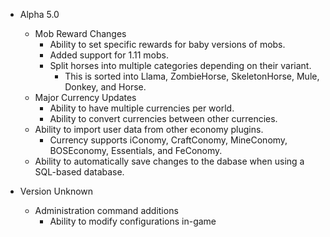 - Alpha 5.0
   - Mob Reward Changes
     - Ability to set specific rewards for baby versions of mobs.
     - Added support for 1.11 mobs.
     - Split horses into multiple categories depending on their variant.
       - This is sorted into Llama, ZombieHorse, SkeletonHorse, Mule, Donkey,
       and Horse.
   - Major Currency Updates
     - Ability to have multiple currencies per world.
     - Ability to convert currencies between other currencies.
   - Ability to import user data from other economy plugins.
     - Currency supports iConomy, CraftConomy, MineConomy, BOSEconomy,
       Essentials, and FeConomy.
   - Ability to automatically save changes to the dabase when using a 
   SQL-based database.
   
- Version Unknown
  - Administration command additions
    - Ability to modify configurations in-game